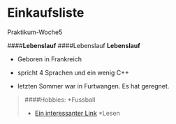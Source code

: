 # Einkaufsliste
Praktikum-Woche5

####**Lebenslauf**
####Lebenslauf
**Lebenslauf**



* Geboren in Frankreich


* spricht 4 Sprachen und ein wenig C++

* letzten Sommer war in Furtwangen. Es hat geregnet.


> ####Hobbies:
> *Fussball
>	* [Ein interessanter Link](http://manutd.ru/)
> *Lesen
